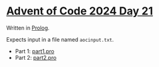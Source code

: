 # [Advent of Code 2024 Day 21](https://adventofcode.com/2024/day/21)

Written in [Prolog](https://en.wikipedia.org/wiki/Prolog).

Expects input in a file named `aocinput.txt`.

* Part 1: [part1.pro](part1.pro)
* Part 2: [part2.pro](part2.pro)
